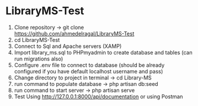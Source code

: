 # LibraryMS-Test
1. Clone repository -> git clone https://github.com/ahmedelragal/LibraryMS-Test
2. cd LibraryMS-Test
3. Connect to Sql and Apache servers (XAMP)
4. Import library_ms.sql to PHPmyadmin to create database and tables (can run migrations also)
5. Configure .env file to connect to database (should be already configured if you have default localhost username and pass)
6. Change directory to project in terminal -> cd Library-MS
7. run command to populate database -> php artisan db:seed
8. run command to start server -> php artisan serve
9. Test Using http://127.0.0.1:8000/api/documentation  or  using Postman
